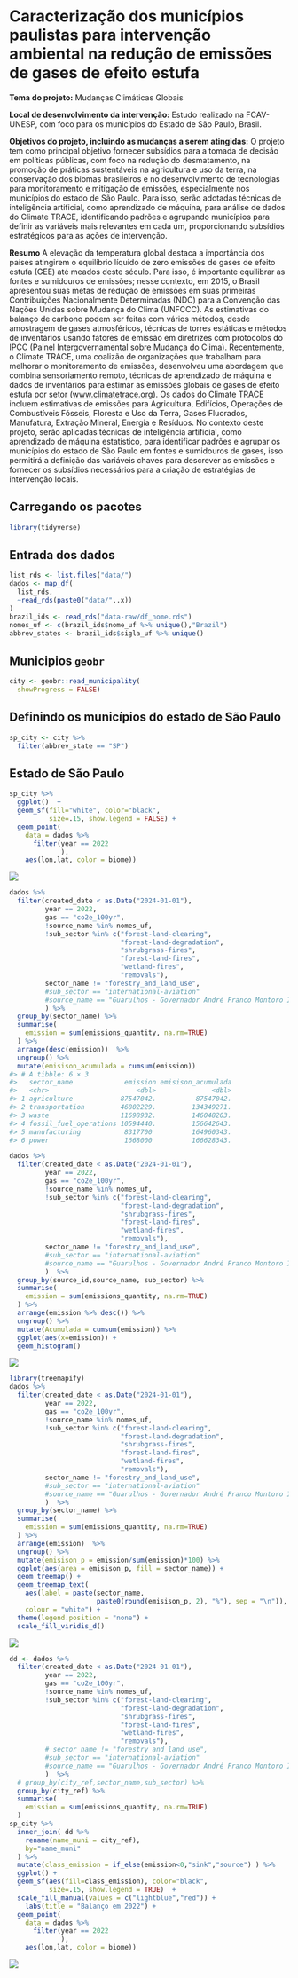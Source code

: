 
<!-- README.md is generated from README.Rmd. Please edit that file -->

# Caracterização dos municípios paulistas para intervenção ambiental na redução de emissões de gases de efeito estufa

**Tema do projeto:** Mudanças Climáticas Globais

**Local de desenvolvimento da intervenção:** Estudo realizado na FCAV-
UNESP, com foco para os municípios do Estado de São Paulo, Brasil.

**Objetivos do projeto, incluindo as mudanças a serem atingidas:** O
projeto tem como principal objetivo fornecer subsídios para a tomada de
decisão em políticas públicas, com foco na redução do desmatamento, na
promoção de práticas sustentáveis na agricultura e uso da terra, na
conservação dos biomas brasileiros e no desenvolvimento de tecnologias
para monitoramento e mitigação de emissões, especialmente nos municípios
do estado de São Paulo. Para isso, serão adotadas técnicas de
inteligência artificial, como aprendizado de máquina, para análise de
dados do Climate TRACE, identificando padrões e agrupando municípios
para definir as variáveis mais relevantes em cada um, proporcionando
subsídios estratégicos para as ações de intervenção.

**Resumo** A elevação da temperatura global destaca a importância dos
países atingirem o equilíbrio líquido de zero emissões de gases de
efeito estufa (GEE) até meados deste século. Para isso, é importante
equilibrar as fontes e sumidouros de emissões; nesse contexto, em 2015,
o Brasil apresentou suas metas de redução de emissões em suas primeiras
Contribuições Nacionalmente Determinadas (NDC) para a Convenção das
Nações Unidas sobre Mudança do Clima (UNFCCC). As estimativas do balanço
de carbono podem ser feitas com vários métodos, desde amostragem de
gases atmosféricos, técnicas de torres estáticas e métodos de
inventários usando fatores de emissão em diretrizes com protocolos do
IPCC (Painel Intergovernamental sobre Mudança do Clima). Recentemente, o
Climate TRACE, uma coalizão de organizações que trabalham para melhorar
o monitoramento de emissões, desenvolveu uma abordagem que combina
sensoriamento remoto, técnicas de aprendizado de máquina e dados de
inventários para estimar as emissões globais de gases de efeito estufa
por setor (www.climatetrace.org). Os dados do Climate TRACE incluem
estimativas de emissões para Agricultura, Edifícios, Operações de
Combustíveis Fósseis, Floresta e Uso da Terra, Gases Fluorados,
Manufatura, Extração Mineral, Energia e Resíduos. No contexto deste
projeto, serão aplicadas técnicas de inteligência artificial, como
aprendizado de máquina estatístico, para identificar padrões e agrupar
os municípios do estado de São Paulo em fontes e sumidouros de gases,
isso permitirá a definição das variáveis chaves para descrever as
emissões e fornecer os subsídios necessários para a criação de
estratégias de intervenção locais.

## Carregando os pacotes

``` r
library(tidyverse)
```

## Entrada dos dados

``` r
list_rds <- list.files("data/")
dados <- map_df(
  list_rds,
  ~read_rds(paste0("data/",.x))
)
brazil_ids <- read_rds("data-raw/df_nome.rds")
nomes_uf <- c(brazil_ids$nome_uf %>% unique(),"Brazil")
abbrev_states <- brazil_ids$sigla_uf %>% unique()
```

## Municipios `geobr`

``` r
city <- geobr::read_municipality(
  showProgress = FALSE)
```

## Definindo os municípios do estado de São Paulo

``` r
sp_city <- city %>%  
  filter(abbrev_state == "SP")
```

## Estado de São Paulo

``` r
sp_city %>%  
  ggplot()  +
  geom_sf(fill="white", color="black",
          size=.15, show.legend = FALSE) +
  geom_point(
    data = dados %>%
      filter(year == 2022
             ),
    aes(lon,lat, color = biome))
```

![](README_files/figure-gfm/unnamed-chunk-6-1.png)<!-- -->

``` r
dados %>% 
  filter(created_date < as.Date("2024-01-01"),
         year == 2022,
         gas == "co2e_100yr",
         !source_name %in% nomes_uf,
         !sub_sector %in% c("forest-land-clearing",
                            "forest-land-degradation",
                            "shrubgrass-fires",
                            "forest-land-fires",
                            "wetland-fires",
                            "removals"),
         sector_name != "forestry_and_land_use",
         #sub_sector == "international-aviation"
         #source_name == "Guarulhos - Governador André Franco Montoro International Airport"
         ) %>% 
  group_by(sector_name) %>% 
  summarise(
    emission = sum(emissions_quantity, na.rm=TRUE)
  ) %>% 
  arrange(desc(emission))  %>% 
  ungroup() %>% 
  mutate(emisison_acumulada = cumsum(emission))
#> # A tibble: 6 × 3
#>   sector_name             emission emisison_acumulada
#>   <chr>                      <dbl>              <dbl>
#> 1 agriculture            87547042.          87547042.
#> 2 transportation         46802229.         134349271.
#> 3 waste                  11698932.         146048203.
#> 4 fossil_fuel_operations 10594440.         156642643.
#> 5 manufacturing           8317700          164960343.
#> 6 power                   1668000          166628343.
```

``` r
dados %>% 
  filter(created_date < as.Date("2024-01-01"),
         year == 2022,
         gas == "co2e_100yr",
         !source_name %in% nomes_uf,
         !sub_sector %in% c("forest-land-clearing",
                            "forest-land-degradation",
                            "shrubgrass-fires",
                            "forest-land-fires",
                            "wetland-fires",
                            "removals"),
         sector_name != "forestry_and_land_use",
         #sub_sector == "international-aviation"
         #source_name == "Guarulhos - Governador André Franco Montoro International Airport"
         )  %>% 
  group_by(source_id,source_name, sub_sector) %>% 
  summarise(
    emission = sum(emissions_quantity, na.rm=TRUE)
  ) %>% 
  arrange(emission %>% desc()) %>% 
  ungroup() %>% 
  mutate(Acumulada = cumsum(emission)) %>% 
  ggplot(aes(x=emission)) +
  geom_histogram()
```

![](README_files/figure-gfm/unnamed-chunk-8-1.png)<!-- -->

``` r
library(treemapify)
dados %>% 
  filter(created_date < as.Date("2024-01-01"),
         year == 2022,
         gas == "co2e_100yr",
         !source_name %in% nomes_uf,
         !sub_sector %in% c("forest-land-clearing",
                            "forest-land-degradation",
                            "shrubgrass-fires",
                            "forest-land-fires",
                            "wetland-fires",
                            "removals"),
         sector_name != "forestry_and_land_use",
         #sub_sector == "international-aviation"
         #source_name == "Guarulhos - Governador André Franco Montoro International Airport"
         )  %>% 
  group_by(sector_name) %>% 
  summarise(
    emission = sum(emissions_quantity, na.rm=TRUE)
  ) %>% 
  arrange(emission)  %>% 
  ungroup() %>% 
  mutate(emisison_p = emission/sum(emission)*100) %>% 
  ggplot(aes(area = emisison_p, fill = sector_name)) +
  geom_treemap() +
  geom_treemap_text(
    aes(label = paste(sector_name, 
                      paste0(round(emisison_p, 2), "%"), sep = "\n")), 
    colour = "white") +
  theme(legend.position = "none") +
  scale_fill_viridis_d()
```

![](README_files/figure-gfm/unnamed-chunk-9-1.png)<!-- -->

``` r
dd <- dados %>% 
  filter(created_date < as.Date("2024-01-01"),
         year == 2022,
         gas == "co2e_100yr",
         !source_name %in% nomes_uf,
         !sub_sector %in% c("forest-land-clearing",
                            "forest-land-degradation",
                            "shrubgrass-fires",
                            "forest-land-fires",
                            "wetland-fires",
                            "removals"),
         # sector_name != "forestry_and_land_use",
         #sub_sector == "international-aviation"
         #source_name == "Guarulhos - Governador André Franco Montoro International Airport"
         )  %>% 
  # group_by(city_ref,sector_name,sub_sector) %>% 
  group_by(city_ref) %>% 
  summarise(
    emission = sum(emissions_quantity, na.rm=TRUE)
  )
sp_city %>% 
  inner_join( dd %>% 
    rename(name_muni = city_ref),
    by="name_muni"
  ) %>% 
  mutate(class_emission = if_else(emission<0,"sink","source") ) %>% 
  ggplot() +
  geom_sf(aes(fill=class_emission), color="black",
          size=.15, show.legend = TRUE)  +
  scale_fill_manual(values = c("lightblue","red")) +
    labs(title = "Balanço em 2022") +
  geom_point(
    data = dados %>%
      filter(year == 2022
             ),
    aes(lon,lat, color = biome))
```

![](README_files/figure-gfm/unnamed-chunk-10-1.png)<!-- -->

